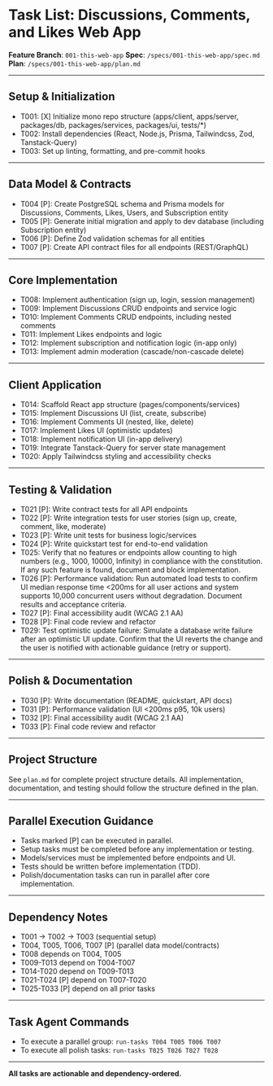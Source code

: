 # Task List: Discussions, Comments, and Likes Web App

**Feature Branch**: `001-this-web-app`
**Spec**: `/specs/001-this-web-app/spec.md`
**Plan**: `/specs/001-this-web-app/plan.md`

---

## Setup & Initialization

- T001: [X] Initialize mono repo structure (apps/client, apps/server, packages/db, packages/services, packages/ui, tests/*)
- T002: Install dependencies (React, Node.js, Prisma, Tailwindcss, Zod, Tanstack-Query)
- T003: Set up linting, formatting, and pre-commit hooks

---

## Data Model & Contracts

- T004 [P]: Create PostgreSQL schema and Prisma models for Discussions, Comments, Likes, Users, and Subscription entity
- T005 [P]: Generate initial migration and apply to dev database (including Subscription entity)
- T006 [P]: Define Zod validation schemas for all entities
- T007 [P]: Create API contract files for all endpoints (REST/GraphQL)

---

## Core Implementation

- T008: Implement authentication (sign up, login, session management)
- T009: Implement Discussions CRUD endpoints and service logic
- T010: Implement Comments CRUD endpoints, including nested comments
- T011: Implement Likes endpoints and logic
- T012: Implement subscription and notification logic (in-app only)
- T013: Implement admin moderation (cascade/non-cascade delete)

---

## Client Application

- T014: Scaffold React app structure (pages/components/services)
- T015: Implement Discussions UI (list, create, subscribe)
- T016: Implement Comments UI (nested, like, delete)
- T017: Implement Likes UI (optimistic updates)
- T018: Implement notification UI (in-app delivery)
- T019: Integrate Tanstack-Query for server state management
- T020: Apply Tailwindcss styling and accessibility checks

---

## Testing & Validation

- T021 [P]: Write contract tests for all API endpoints
- T022 [P]: Write integration tests for user stories (sign up, create, comment, like, moderate)
- T023 [P]: Write unit tests for business logic/services
- T024 [P]: Write quickstart test for end-to-end validation
- T025: Verify that no features or endpoints allow counting to high numbers (e.g., 1000, 10000, Infinity) in compliance with the constitution. If any such feature is found, document and block implementation.
- T026 [P]: Performance validation: Run automated load tests to confirm UI median response time <200ms for all user actions and system supports 10,000 concurrent users without degradation. Document results and acceptance criteria.
- T027 [P]: Final accessibility audit (WCAG 2.1 AA)
- T028 [P]: Final code review and refactor
- T029: Test optimistic update failure: Simulate a database write failure after an optimistic UI update. Confirm that the UI reverts the change and the user is notified with actionable guidance (retry or support).

---

## Polish & Documentation

- T030 [P]: Write documentation (README, quickstart, API docs)
- T031 [P]: Performance validation (UI <200ms p95, 10k users)
- T032 [P]: Final accessibility audit (WCAG 2.1 AA)
- T033 [P]: Final code review and refactor

---

## Project Structure

See `plan.md` for complete project structure details. All implementation, documentation, and testing should follow the structure defined in the plan.

---

## Parallel Execution Guidance

- Tasks marked [P] can be executed in parallel.
- Setup tasks must be completed before any implementation or testing.
- Models/services must be implemented before endpoints and UI.
- Tests should be written before implementation (TDD).
- Polish/documentation tasks can run in parallel after core implementation.

---

## Dependency Notes

- T001 → T002 → T003 (sequential setup)
- T004, T005, T006, T007 [P] (parallel data model/contracts)
- T008 depends on T004, T005
- T009-T013 depend on T004-T007
- T014-T020 depend on T009-T013
- T021-T024 [P] depend on T007-T020
- T025-T033 [P] depend on all prior tasks

---

## Task Agent Commands

- To execute a parallel group: `run-tasks T004 T005 T006 T007`
- To execute all polish tasks: `run-tasks T025 T026 T027 T028`

---

**All tasks are actionable and dependency-ordered.**
